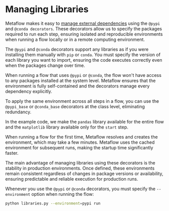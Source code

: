 # Managing Libraries

Metaflow makes it easy to [manage external dependencies](https://docs.metaflow.org/scaling/dependencies/libraries) using the `@pypi` and `@conda decorators`. These decorators allow us to specify the packages required to run each step, ensuring isolated and reproducible environments when running a flow locally or in a remote computing environment.

The `@pypi` and `@conda` decorators support any libraries as if you were installing them manually with `pip` or `conda`. You must specify the version of each library you want to import, ensuring the code executes correctly even when the packages change over time.

When running a flow that uses `@pypi` or `@conda`, the flow won't have access to any packages installed at the system level. Metaflow ensures that the environment is fully self-contained and the decorators manage every dependency explicitly.

To apply the same environment across all steps in a flow, you can use the `@pypi_base` or `@conda_base` decorators at the class level, eliminating redundancy.

In the example code, we make the `pandas` library available for the entire flow and the `matplotlib` library available only for the `start` step.

When running a flow for the first time, Metaflow resolves and creates the environment, which may take a few minutes. Metaflow uses the cached environment for subsequent runs, making the startup time significantly faster.

The main advantage of managing libraries using these decorators is the stability in production environments. Once defined, these environments remain consistent regardless of changes in package versions or availability, ensuring predictable and reliable execution for production runs.

Whenever you use the `@pypi` or `@conda` decorators, you must specify the `--environment` option when running the flow:

```bash
python libraries.py --environment=pypi run
```
